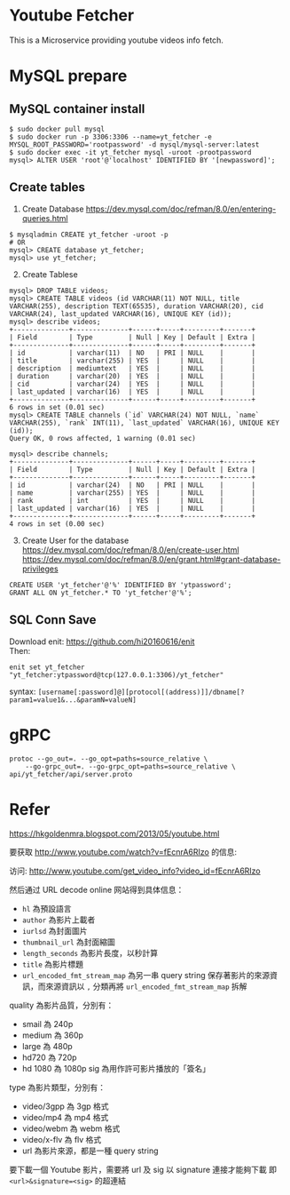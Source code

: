 # Youtube Fetcher

This is a Microservice providing youtube videos info fetch.

# MySQL prepare

## MySQL container install

```
$ sudo docker pull mysql
$ sudo docker run -p 3306:3306 --name=yt_fetcher -e MYSQL_ROOT_PASSWORD='rootpassword' -d mysql/mysql-server:latest
$ sudo docker exec -it yt_fetcher mysql -uroot -prootpassword
mysql> ALTER USER 'root'@'localhost' IDENTIFIED BY '[newpassword]';
```

## Create tables

1. Create Database
https://dev.mysql.com/doc/refman/8.0/en/entering-queries.html
```
$ mysqladmin CREATE yt_fetcher -uroot -p
# OR
mysql> CREATE database yt_fetcher;
mysql> use yt_fetcher;
```

2. Create Tablese
```
mysql> DROP TABLE videos;
mysql> CREATE TABLE videos (id VARCHAR(11) NOT NULL, title VARCHAR(255), description TEXT(65535), duration VARCHAR(20), cid VARCHAR(24), last_updated VARCHAR(16), UNIQUE KEY (id));
mysql> describe videos;
+--------------+--------------+------+-----+---------+-------+
| Field        | Type         | Null | Key | Default | Extra |
+--------------+--------------+------+-----+---------+-------+
| id           | varchar(11)  | NO   | PRI | NULL    |       |
| title        | varchar(255) | YES  |     | NULL    |       |
| description  | mediumtext   | YES  |     | NULL    |       |
| duration     | varchar(20)  | YES  |     | NULL    |       |
| cid          | varchar(24)  | YES  |     | NULL    |       |
| last_updated | varchar(16)  | YES  |     | NULL    |       |
+--------------+--------------+------+-----+---------+-------+
6 rows in set (0.01 sec)
mysql> CREATE TABLE channels (`id` VARCHAR(24) NOT NULL, `name` VARCHAR(255), `rank` INT(11), `last_updated` VARCHAR(16), UNIQUE KEY (id));
Query OK, 0 rows affected, 1 warning (0.01 sec)

mysql> describe channels;
+--------------+--------------+------+-----+---------+-------+
| Field        | Type         | Null | Key | Default | Extra |
+--------------+--------------+------+-----+---------+-------+
| id           | varchar(24)  | NO   | PRI | NULL    |       |
| name         | varchar(255) | YES  |     | NULL    |       |
| rank         | int          | YES  |     | NULL    |       |
| last_updated | varchar(16)  | YES  |     | NULL    |       |
+--------------+--------------+------+-----+---------+-------+
4 rows in set (0.00 sec)
```

3. Create User for the database
https://dev.mysql.com/doc/refman/8.0/en/create-user.html
https://dev.mysql.com/doc/refman/8.0/en/grant.html#grant-database-privileges
```
CREATE USER 'yt_fetcher'@'%' IDENTIFIED BY 'ytpassword';
GRANT ALL ON yt_fetcher.* TO 'yt_fetcher'@'%';
```

## SQL Conn Save
Download enit: https://github.com/hi20160616/enit  
Then:  
```
enit set yt_fetcher "yt_fetcher:ytpassword@tcp(127.0.0.1:3306)/yt_fetcher"
```
syntax: `[username[:password]@][protocol[(address)]]/dbname[?param1=value1&...&paramN=valueN]`


# gRPC
```
protoc --go_out=. --go_opt=paths=source_relative \
    --go-grpc_out=. --go-grpc_opt=paths=source_relative \
api/yt_fetcher/api/server.proto
```

# Refer

https://hkgoldenmra.blogspot.com/2013/05/youtube.html

要获取 http://www.youtube.com/watch?v=fEcnrA6RIzo 的信息:

访问: http://www.youtube.com/get_video_info?video_id=fEcnrA6RIzo

然后通过 URL decode online 网站得到具体信息：

- `hl` 為預設語言  
- `author` 為影片上載者  
- `iurlsd` 為封面圖片  
- `thumbnail_url` 為封面縮圖  
- `length_seconds` 為影片長度，以秒計算  
- `title` 為影片標題  
- `url_encoded_fmt_stream_map` 為另一串 query string 保存著影片的來源資訊，而來源資訊以 `,` 分類再將 `url_encoded_fmt_stream_map` 拆解  

quality 為影片品質，分別有：  
- smail 為 240p  
- medium 為 360p  
- large 為 480p
- hd720 為 720p
- hd 1080 為 1080p
sig 為用作許可影片播放的「簽名」  

type 為影片類型，分別有：  

- video/3gpp 為 3gp 格式
- video/mp4 為 mp4 格式
- video/webm 為 webm 格式
- video/x-flv 為 flv 格式
- url 為影片來源，都是一種 query string

要下載一個 Youtube 影片，需要將 url 及 sig 以 signature 連接才能夠下載
即 `<url>&signature=<sig>` 的超連結
